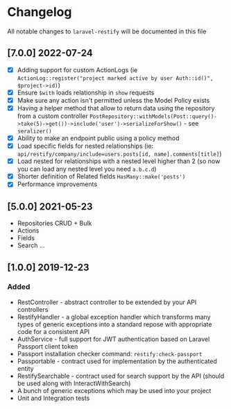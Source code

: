# Changelog

All notable changes to `laravel-restify` will be documented in this file

## [7.0.0] 2022-07-24
- [x] Adding support for custom ActionLogs (ie `ActionLog::register("project marked active by user Auth::id()", $project->id)`)
- [x] Ensure `$with` loads relationship in `show` requests
- [x] Make sure any action isn't permitted unless the Model Policy exists
- [x] Having a helper method that allow to return data using the repository from a custom controller `PostRepository::withModels(Post::query()->take(5)->get())->include('user')->serializeForShow()` - see `seralizer()`
- [x] Ability to make an endpoint public using a policy method
- [x] Load specific fields for nested relationships (ie: `api/restify/company/include=users.posts[id, name].comments[title]`)
- [x] Load nested for relationships with a nested level higher than 2 (so now you can load any nested level you need `a.b.c.d`)
- [x] Shorter definition of Related fields `HasMany::make('posts')`
- [x] Performance improvements

## [5.0.0] 2021-05-23
- Repositories CRUD + Bulk
- Actions
- Fields
- Search
...
  
## [1.0.0] 2019-12-23

### Added
- RestController - abstract controller to be extended by your API controllers
- RestifyHandler - a global exception handler which transforms many types of generic exceptions into a standard repose with appropriate code for a consistent API 
- AuthService - full support for JWT authentication based on Laravel Passport client token
- Passport installation checker command: `restify:check-passport`
- Passportable - contract used for implementation by the authenticated entity
- RestifySearchable - contract used for search support by the API (should be used along with InteractWithSearch)
- A bunch of generic exceptions which may be used into your project
- Unit and Integration tests
